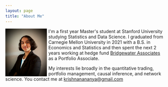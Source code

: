 ```yaml
---
layout: page
title: "About Me"
---
```


<img align="left" width="130" height="150" src="/professionalheadshot.jpg" style="margin-right: 5px;">



I'm a first year Master's student at Stanford University studying Statistics and Data Science. I graduated from Carnegie Mellon University in 2021 with a B.S. in Economics and Statistics and then spent the next 2 years working at hedge fund [Bridgewater Associates](https://www.bridgewater.com/) as a Portfolio Associate.

My interests lie broadly in the quantitative trading, portfolio management, causal inference, and network science.
You contact me at krishnanananya@gmail.com
